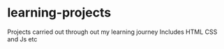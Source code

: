 # learning-projects
Projects carried out through out my learning journey
Includes HTML CSS and Js etc
